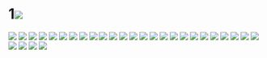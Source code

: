 # 1![](../img/30/00000001.jpg)
![](../img/30/00000002.jpg)
![](../img/30/00000003.jpg)
![](../img/30/00000004.jpg)
![](../img/30/00000005.jpg)
![](../img/30/00000006.jpg)
![](../img/30/00000007.jpg)
![](../img/30/00000008.jpg)
![](../img/30/00000009.jpg)
![](../img/30/00000010.jpg)
![](../img/30/00000011.jpg)
![](../img/30/00000012.jpg)
![](../img/30/00000013.jpg)
![](../img/30/00000014.jpg)
![](../img/30/00000015.jpg)
![](../img/30/00000016.jpg)
![](../img/30/00000017.jpg)
![](../img/30/00000018.jpg)
![](../img/30/00000019.jpg)
![](../img/30/00000020.jpg)
![](../img/30/00000021.jpg)
![](../img/30/00000022.jpg)
![](../img/30/00000023.jpg)
![](../img/30/00000024.jpg)
![](../img/30/00000025.jpg)
![](../img/30/00000026.jpg)
![](../img/30/00000027.jpg)
![](../img/30/00000028.jpg)
![](../img/30/00000029.jpg)
![](../img/30/00000030.jpg)
